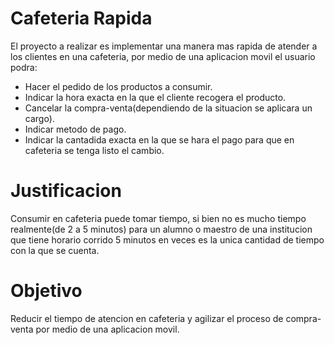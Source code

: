 # Cafeteria Rapida
El proyecto a realizar es implementar una manera mas rapida de atender a los clientes en una cafeteria, por medio de una aplicacion movil el usuario podra:

  - Hacer el pedido de los productos a consumir.
  - Indicar la hora exacta en la que el cliente recogera el producto.
  - Cancelar la compra-venta(dependiendo de la situacion se aplicara un cargo).
  - Indicar metodo de pago.
  - Indicar la cantadida exacta en la que se hara el pago para que en cafeteria se tenga listo el cambio.

# Justificacion
Consumir en cafeteria puede tomar tiempo, si bien no es mucho tiempo realmente(de 2 a 5 minutos) para un alumno o maestro de una institucion que tiene horario corrido 5 minutos en veces es la unica cantidad de tiempo con la que se cuenta.

# Objetivo
Reducir el tiempo de atencion en cafeteria y agilizar el proceso de compra-venta por medio de una aplicacion movil.
